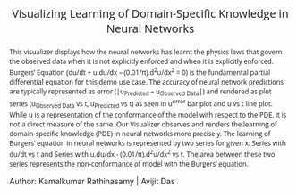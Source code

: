<p align='center' style = "font-size: 20px; font-family: 'Open Sans', verdana, arial, sans-serif;"> Visualizing Learning of Domain-Specific Knowledge in Neural Networks</p>

<p style = "font-size : 12px; font-family: 'Open Sans', verdana, arial, sans-serif; ">This visualizer displays how the neural networks has learnt the physics laws that govern the observed data when it is not explicitly enforced and when it is explicitly enforced. Burgers’ Equation (du/dt + u.du/dx – (0.01/π).d<sup>2</sup>u/dx<sup>2</sup> = 0) is the fundamental partial differential equation for this demo use case. The accuracy of neural network predictions are typically represented as error (|u<sub>Predicted</sub> – u<sub>Observed Data</sub>|) and rendered as plot series (u<sub>Observed Data</sub> vs t, u<sub>Predicted</sub> vs t) as seen in u<sup>error</sup> bar plot and u vs t line plot. While u is a representation of the conformance of the model with respect to the PDE, it is not a direct measure of the same. Our Visualizer observes and renders the learning of domain-specific knowledge (PDE) in neural networks more precisely. The learning of Burgers’ equation in neural networks is represented by two series for given x: Series with du/dt vs t and Series with u.du/dx - (0.01/π).d<sup>2</sup>u/dx<sup>2</sup> vs t. The area between these two series represents the non-conformance of model with the Burgers’ equation.</p>
 
 Author: Kamalkumar Rathinasamy | Avijit Das
 
